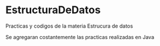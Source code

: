 # EstructuraDeDatos
Practicas y codigos de la materia Estrucura de datos

Se agregaran costantemente las practicas realizadas en Java

